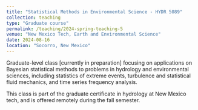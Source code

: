 ```yaml
---
title: "Statistical Methods in Environmental Science - HYDR 5089"
collection: teaching
type: "Graduate course"
permalink: /teaching/2024-spring-teaching-5
venue: "New Mexico Tech, Earth and Environmental Science"
date: 2024-08-16
location: "Socorro, New Mexico"
---
```


Graduate-level class [currently in preparation] focusing on applications on Bayesian statistical methods to problems in hydrology and environmental sciences, including statistics of extreme events, turbulence and statistical fluid mechanics, and time series frequency analysis.

This class is part of the graduate certificate in hydrology at New Mexico tech, and is offered remotely during the fall semester.

